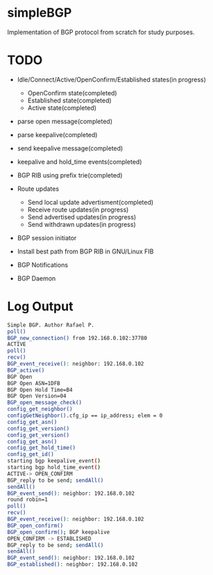 # simpleBGP
Implementation of BGP protocol from scratch for study purposes.

# TODO
- Idle/Connect/Active/OpenConfirm/Established states(in progress)
    - OpenConfirm state(completed)
    - Established state(completed)
    - Active state(completed)
    
- parse open message(completed)
- parse keepalive(completed)
- send keepalive message(completed)
- keepalive and hold_time events(completed)

- BGP RIB using prefix trie(completed)
- Route updates
  - Send local update advertisment(completed)
  - Receive route updates(in progress)
  - Send advertised updates(in progress)
  - Send withdrawn updates(in progress)
  
- BGP session initiator
- Install best path from BGP RIB in GNU/Linux FIB
- BGP Notifications
- BGP Daemon

# Log Output
```bash
Simple BGP. Author Rafael P.
poll()
BGP_new_connection() from 192.168.0.102:37780
ACTIVE
poll()
recv()
BGP_event_receive(): neighbor: 192.168.0.102
BGP_active()
BGP Open
BGP Open ASN=1DFB
BGP Open Hold Time=B4
BGP Open Version=04
BGP_open_message_check()
config_get_neighbor()
configGetNeighbor().cfg_ip == ip_address; elem = 0
config_get_asn()
config_get_version()
config_get_version()
config_get_asn()
config_get_hold_time()
config_get_id()
starting bgp keepalive_event()
starting bgp hold_time_event()
ACTIVE-> OPEN_CONFIRM
BGP_reply to be send; sendAll()
sendAll()
BGP_event_send(): neighbor: 192.168.0.102
round robin=1
poll()
recv()
BGP_event_receive(): neighbor: 192.168.0.102
BGP_open_confirm()
BGP_open_confirm(); BGP keepalive
OPEN_CONFIRM -> ESTABLISHED
BGP_reply to be send; sendAll()
sendAll()
BGP_event_send(): neighbor: 192.168.0.102
BGP_established(): neighbor: 192.168.0.102
```
